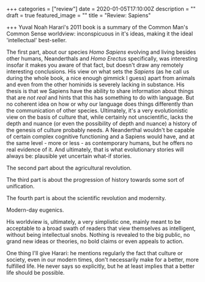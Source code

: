 +++
categories = ["review"]
date = 2020-01-05T17:10:00Z
description = ""
draft = true
featured_image = ""
title = "Review: Sapiens"

+++
Yuval Noah Harari's 2011 book is a summary of the Common Man's Common Sense worldview: inconspicuous in it's ideas, making it the ideal 'intellectual' best-seller.

<!--more-->

The first part, about our species _Homo Sapiens_ evolving and living besides other humans, Neanderthals and _Homo Erectus_ specifically, was interesting insofar it makes you aware of that fact, but doesn't draw any remotely interesting conclusions. His view on what sets the _Sapiens_ (as he call us during the whole book, a nice enough gimmick I guess) apart from animals and even from the other hominids is severely lacking in substance. His thesis is that we Sapiens have the ability to share information about things that are _not real_ and hints that this has something to do with language. But no coherent idea on how or why our language does things differently than the communication of other species. Ultimately, it's a very evolutionistic view on the basis of culture that, while certainly not unscientific, lacks the depth and nuance (or even the possibility of depth and nuance) a history of the genesis of culture probably needs. A Neanderthal wouldn't be capable of certain complex cognitive functioning and a Sapiens would have, and at the same level - more or less - as contemporary humans, but he offers no real evidence of it. And ultimately, that is what evolutionary stories will always be: plausible yet uncertain what-if stories.

The second part about the agricultural revolution.

The third part is about the progression of history towards some sort of unification.

The fourth part is about the scientific revolution and modernity.

Modern-day eugenics.

His worldview is, ultimately, a very simplistic one, mainly meant to be acceptable to a broad swath of readers that view themselves as intelligent, without being intellectual snobs. Nothing is revealed to the big public, no grand new ideas or theories, no bold claims or even appeals to action.

One thing I'll give Harari: he mentions regularly the fact that culture or society, even in our modern times, don't necessarily make for a better, more fulfilled life. He never says so explicitly, but he at least implies that a better life should be possible.